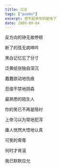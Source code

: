 ```yaml
---
title: 沉沦
tags: ["poems"]
excerpt: 想不起来写的是啥了
date: 2009-09-04
---
```


反方向的钟无故停顿

断了的弦无病呻吟

黑白记忆忘了分寸

泛黄纸张独自深沉

蠢蠢欲动地伤痕

忍俊不禁地阴森

最熟悉的陌生人

你的笑已不再是陪衬

上帝习以为常地犯浑

庸人恍然大悟地认真

可笑的卑尊

何时才肯滚

我已默默应允